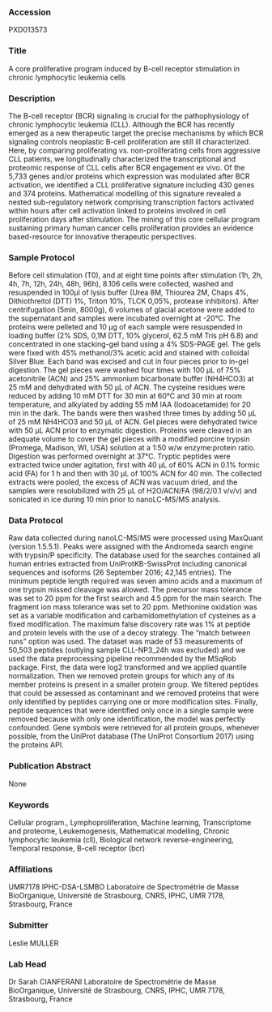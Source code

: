 ### Accession
PXD013573

### Title
A core proliferative program induced by B-cell receptor stimulation in chronic lymphocytic leukemia cells

### Description
The B-cell receptor (BCR) signaling is crucial for the pathophysiology of chronic lymphocytic leukemia (CLL). Although the BCR has recently emerged as a new therapeutic target the precise mechanisms by which BCR signaling controls neoplastic B-cell proliferation are still ill characterized. Here, by comparing proliferating vs. non-proliferating cells from aggressive CLL patients, we longitudinally characterized the transcriptional and proteomic response of CLL cells after BCR engagement ex vivo. Of the 5,733 genes and/or proteins which expression was modulated after BCR activation, we identified a CLL proliferative signature including 430 genes and 374 proteins. Mathematical modelling of this signature revealed a nested sub-regulatory network comprising transcription factors activated within hours after cell activation linked to proteins involved in cell proliferation days after stimulation. The mining of this core cellular program sustaining primary human cancer cells proliferation provides an evidence based-resource for innovative therapeutic perspectives.

### Sample Protocol
Before cell stimulation (T0), and at eight time points after stimulation (1h, 2h, 4h, 7h, 12h, 24h, 48h, 96h), 8.106 cells were collected, washed and resuspended in 100µl of lysis buffer (Urea 8M, Thiourea 2M, Chaps 4%, Dithiothreitol (DTT) 1%, Triton 10%, TLCK 0,05%, protease inhibitors). After centrifugation (5min, 8000g), 6 volumes of glacial acetone were added to the supernatant and samples were incubated overnight at -20°C. The proteins were pelleted and 10 µg of each sample were resuspended in loading buffer  (2% SDS, 0,1M DTT, 10% glycerol, 62.5 mM Tris pH 6.8) and concentrated in one stacking-gel band using a 4% SDS-PAGE gel. The gels were fixed with 45% methanol/3% acetic acid and stained with colloidal Silver Blue. Each band was excised and cut in four pieces prior to in-gel digestion. The gel pieces were washed four times with 100 μL of 75% acetonitrile (ACN) and 25% ammonium bicarbonate buffer (NH4HCO3) at 25 mM and dehydrated with 50 μL of ACN. The cysteine residues were reduced by adding 10 mM DTT for 30 min at 60°C and 30 min at room temperature, and alkylated by adding 55 mM IAA (Iodoacetamide) for 20 min in the dark. The bands were then washed three times by adding 50 μL of 25 mM NH4HCO3 and 50 μL of ACN. Gel pieces were dehydrated twice with 50 μL ACN prior to enzymatic digestion. Proteins were cleaved in an adequate volume to cover the gel pieces with a modified porcine trypsin (Promega, Madison, WI, USA) solution at a 1:50 w/w enzyme:protein ratio. Digestion was performed overnight at 37°C. Tryptic peptides were extracted twice under agitation, first with 40 μL of 60% ACN in 0.1% formic acid (FA) for 1 h and then with 30 µL of 100% ACN for 40 min. The collected extracts were pooled, the excess of ACN was vacuum dried, and the samples were resolubilized with 25 µL of H2O/ACN/FA (98/2/0.1 v/v/v) and sonicated in ice during 10 min prior to nanoLC-MS/MS analysis.

### Data Protocol
Raw data collected during nanoLC-MS/MS were processed using MaxQuant (version 1.5.5.1). Peaks were assigned with the Andromeda search engine with trypsin/P specificity. The database used for the searches contained all human entries extracted from UniProtKB-SwissProt including canonical sequences and isoforms (26 September 2016; 42,145 entries). The minimum peptide length required was seven amino acids and a maximum of one trypsin missed cleavage was allowed. The precursor mass tolerance was set to 20 ppm for the first search and 4.5 ppm for the main search. The fragment ion mass tolerance was set to 20 ppm. Methionine oxidation was set as a variable modification and carbamidomethylation of cysteines as a fixed modification. The maximum false discovery rate was 1% at peptide and protein levels with the use of a decoy strategy. The “match between runs” option was used. The dataset was made of 53 measurements of 50,503 peptides (outlying sample CLL-NP3_24h was excluded) and we used the data preprocessing pipeline recommended by the MSqRob package. First, the data were log2 transformed and we applied quantile normalization. Then we removed protein groups for which any of its member proteins is present in a smaller protein group. We filtered peptides that could be assessed as contaminant and we removed proteins that were only identified by peptides carrying one or more modification sites. Finally, peptide sequences that were identified only once in a single sample were removed because with only one identification, the model was perfectly confounded. Gene symbols were retrieved for all protein groups, whenever possible, from the UniProt database (The UniProt Consortium 2017) using the proteins API.

### Publication Abstract
None

### Keywords
Cellular program., Lymphoproliferation, Machine learning, Transcriptome and proteome, Leukemogenesis, Mathematical modelling, Chronic lymphocytic leukemia (cll), Biological network reverse-engineering, Temporal response, B-cell receptor (bcr)

### Affiliations
UMR7178 IPHC-DSA-LSMBO
Laboratoire de Spectrométrie de Masse BioOrganique, Université de Strasbourg, CNRS, IPHC, UMR 7178, Strasbourg, France

### Submitter
Leslie MULLER

### Lab Head
Dr Sarah CIANFERANI
Laboratoire de Spectrométrie de Masse BioOrganique, Université de Strasbourg, CNRS, IPHC, UMR 7178, Strasbourg, France


